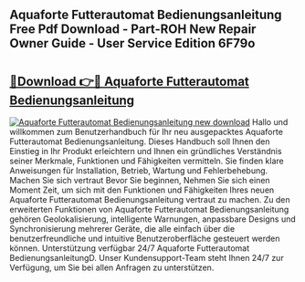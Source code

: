 ## Aquaforte Futterautomat Bedienungsanleitung Free Pdf Download - Part-ROH New Repair Owner Guide - User Service Edition 6F79o

# <h2><a href="http://df0698.blite.top/?on=Aquaforte+Futterautomat+Bedienungsanleitung">🔗Download 👉🔴 Aquaforte Futterautomat Bedienungsanleitung</a></h2>

[![Aquaforte Futterautomat Bedienungsanleitung new download](https://i.imgur.com/lujVjoI.png)](http://df0698.blite.top/?on=Aquaforte+Futterautomat+Bedienungsanleitung)
Hallo und willkommen zum Benutzerhandbuch für Ihr neu ausgepacktes Aquaforte Futterautomat Bedienungsanleitung. Dieses Handbuch soll Ihnen den Einstieg in Ihr Produkt erleichtern und Ihnen ein gründliches Verständnis seiner Merkmale, Funktionen und Fähigkeiten vermitteln. Sie finden klare Anweisungen für Installation, Betrieb, Wartung und Fehlerbehebung. Machen Sie sich vertraut Bevor Sie beginnen, Nehmen Sie sich einen Moment Zeit, um sich mit den Funktionen und Fähigkeiten Ihres neuen Aquaforte Futterautomat Bedienungsanleitung vertraut zu machen. Zu den erweiterten Funktionen von Aquaforte Futterautomat Bedienungsanleitung gehören Geolokalisierung, intelligente Warnungen, anpassbare Designs und Synchronisierung mehrerer Geräte, die alle einfach über die benutzerfreundliche und intuitive Benutzeroberfläche gesteuert werden können. Unterstützung verfügbar 24/7 Aquaforte Futterautomat BedienungsanleitungD. Unser Kundensupport-Team steht Ihnen 24/7 zur Verfügung, um Sie bei allen Anfragen zu unterstützen.
